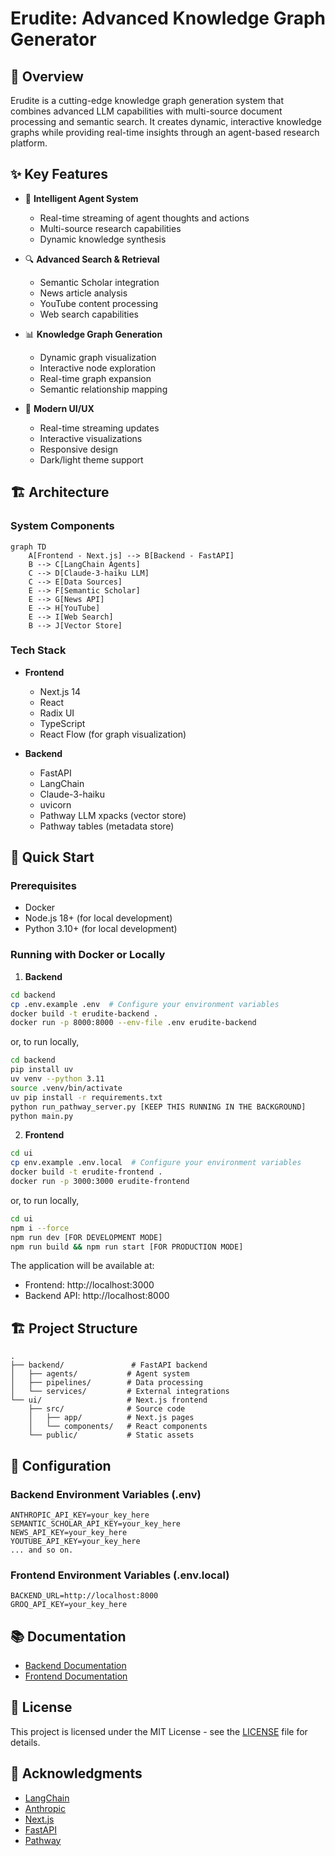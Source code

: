 # Erudite: Advanced Knowledge Graph Generator

## 🌟 Overview

Erudite is a cutting-edge knowledge graph generation system that combines advanced LLM capabilities with multi-source document processing and semantic search. It creates dynamic, interactive knowledge graphs while providing real-time insights through an agent-based research platform.

## ✨ Key Features

- 🤖 **Intelligent Agent System**
  - Real-time streaming of agent thoughts and actions
  - Multi-source research capabilities
  - Dynamic knowledge synthesis

- 🔍 **Advanced Search & Retrieval**
  - Semantic Scholar integration
  - News article analysis
  - YouTube content processing
  - Web search capabilities

- 📊 **Knowledge Graph Generation**
  - Dynamic graph visualization
  - Interactive node exploration
  - Real-time graph expansion
  - Semantic relationship mapping

- 💫 **Modern UI/UX**
  - Real-time streaming updates
  - Interactive visualizations
  - Responsive design
  - Dark/light theme support

## 🏗 Architecture

### System Components

```mermaid
graph TD
    A[Frontend - Next.js] --> B[Backend - FastAPI]
    B --> C[LangChain Agents]
    C --> D[Claude-3-haiku LLM]
    C --> E[Data Sources]
    E --> F[Semantic Scholar]
    E --> G[News API]
    E --> H[YouTube]
    E --> I[Web Search]
    B --> J[Vector Store]
```

### Tech Stack

- **Frontend**
  - Next.js 14
  - React
  - Radix UI
  - TypeScript
  - React Flow (for graph visualization)

- **Backend**
  - FastAPI
  - LangChain
  - Claude-3-haiku
  - uvicorn
  - Pathway LLM xpacks (vector store)
  - Pathway tables (metadata store)

## 🚀 Quick Start

### Prerequisites
- Docker
- Node.js 18+ (for local development)
- Python 3.10+ (for local development)

### Running with Docker or Locally

1. **Backend**
```bash
cd backend
cp .env.example .env  # Configure your environment variables
docker build -t erudite-backend .
docker run -p 8000:8000 --env-file .env erudite-backend
```

or, to run locally,
```bash
cd backend
pip install uv
uv venv --python 3.11
source .venv/bin/activate
uv pip install -r requirements.txt
python run_pathway_server.py [KEEP THIS RUNNING IN THE BACKGROUND]
python main.py
```

2. **Frontend**
```bash
cd ui
cp env.example .env.local  # Configure your environment variables
docker build -t erudite-frontend .
docker run -p 3000:3000 erudite-frontend
```

or, to run locally,
```bash
cd ui
npm i --force
npm run dev [FOR DEVELOPMENT MODE]
npm run build && npm run start [FOR PRODUCTION MODE]
```

The application will be available at:
- Frontend: http://localhost:3000
- Backend API: http://localhost:8000

## 🏗 Project Structure

```
.
├── backend/               # FastAPI backend
│   ├── agents/           # Agent system
│   ├── pipelines/        # Data processing
│   └── services/         # External integrations
└── ui/                   # Next.js frontend
    ├── src/              # Source code
    │   ├── app/          # Next.js pages
    │   └── components/   # React components
    └── public/           # Static assets
```

## 🔧 Configuration

### Backend Environment Variables (.env)
```
ANTHROPIC_API_KEY=your_key_here
SEMANTIC_SCHOLAR_API_KEY=your_key_here
NEWS_API_KEY=your_key_here
YOUTUBE_API_KEY=your_key_here
... and so on.
```

### Frontend Environment Variables (.env.local)
```
BACKEND_URL=http://localhost:8000
GROQ_API_KEY=your_key_here
```

## 📚 Documentation

- [Backend Documentation](backend/README.md)
- [Frontend Documentation](ui/README.md)

## 📄 License

This project is licensed under the MIT License - see the [LICENSE](LICENSE) file for details.

## 🙏 Acknowledgments

- [LangChain](https://github.com/hwchase17/langchain)
- [Anthropic](https://www.anthropic.com/)
- [Next.js](https://nextjs.org/)
- [FastAPI](https://fastapi.tiangolo.com/)
- [Pathway](https://github.com/pathwaycom/pathway)